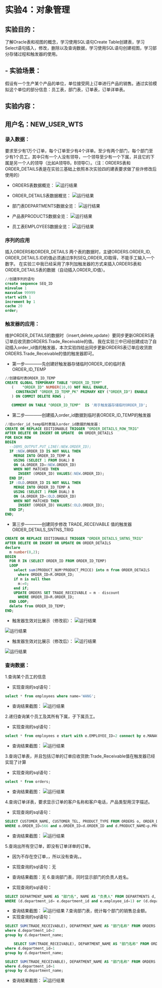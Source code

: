# 实验4：对象管理

## 实验目的：
了解Oracle表和视图的概念，学习使用SQL语句Create Table创建表，学习Select语句插入，修改，删除以及查询数据，学习使用SQL语句创建视图，学习部分存储过程和触发器的使用。
## - 实验场景：
假设有一个生产某个产品的单位，单位接受网上订单进行产品的销售。通过实验模拟这个单位的部分信息：员工表，部门表，订单表，订单详单表。

## 实验内容：
## 用户名：NEW_USER_WTS
### 录入数据：
要求至少有1万个订单，每个订单至少有4个详单。至少有两个部门，每个部门至少有1个员工，其中只有一个人没有领导，一个领导至少有一个下属，并且它的下属是另一个人的领导（比如A领导B，B领导C）。（注：ORDERS表和ORDER_DETAILS表是在实验三基础上依照本次实验四的建表要求做了些许修改后使用的）

- ORDERS表数据概览：
![运行结果](https://github.com/wtsStudy/Oracle/blob/master/test4/数据_ORDERS.png )

- ORDER_DETAILS表数据概览：
![运行结果](https://github.com/wtsStudy/Oracle/blob/master/test4/数据_ORDER_DETAILS.png )

- 部门表DEPARTMENTS数据全览：
![运行结果](https://github.com/wtsStudy/Oracle/blob/master/test4/数据_DEPARTMENTS.png )

- 产品表PRODUCTS数据全览：
![运行结果](https://github.com/wtsStudy/Oracle/blob/master/test4/数据_PRODUCTS.png )

- 员工表EMPLOYEES数据全览：
![运行结果](https://github.com/wtsStudy/Oracle/blob/master/test4/数据_EMPLOYEES.png )

###  序列的应用
插入ORDERS和ORDER_DETAILS 两个表的数据时，主键ORDERS.ORDER_ID, ORDER_DETAILS.ID的值必须通过序列SEQ_ORDER_ID取得，不能手工输入一个数字。
在实验三中我已经采用了序列加触发器的方式来插入ORDERS表和ORDER_DETAILS表的数据（自动插入ORDER_ID值）。
```sql
//创建序列的语句
create sequence SEQ_ID
minvalue 1
maxvalue 99999
start with 1
increment by 1
cache 20
order;
```

###  触发器的应用：
维护ORDER_DETAILS的数据时（insert,delete,update）要同步更新ORDERS表订单应收货款ORDERS.Trade_Receivable的值。
我在实验三中已经创建成功了自动插入order_id值的触发器，本次实验四给出同步更新ORDERS表订单应收货款ORDERS.Trade_Receivable的值的触发器即可。
- 第一步————先创建好触发器存储临时ORDER_ID的临时表ORDER_ID_TEMP

```sql
//创建临时表ORDER_ID_TEMP
CREATE GLOBAL TEMPORARY TABLE "ORDER_ID_TEMP"
   (	"ORDER_ID" NUMBER(10,0) NOT NULL ENABLE,
	 CONSTRAINT "ORDER_ID_TEMP_PK" PRIMARY KEY ("ORDER_ID") ENABLE
   ) ON COMMIT DELETE ROWS ;

   COMMENT ON TABLE "ORDER_ID_TEMP"  IS '用于触发器存储临时ORDER_ID';
```

- 第二步————创建插入order_id数据到临时表ORDER_ID_TEMP的触发器
```sql
//给order_id_temp临时表插入order_id数据的触发器：
CREATE OR REPLACE EDITIONABLE TRIGGER "ORDER_DETAILS_ROW_TRIG"
AFTER DELETE OR INSERT OR UPDATE  ON ORDER_DETAILS
FOR EACH ROW
BEGIN
  --DBMS_OUTPUT.PUT_LINE(:NEW.ORDER_ID);
  IF :NEW.ORDER_ID IS NOT NULL THEN
    MERGE INTO ORDER_ID_TEMP A
    USING (SELECT 1 FROM DUAL) B
    ON (A.ORDER_ID=:NEW.ORDER_ID)
    WHEN NOT MATCHED THEN
      INSERT (ORDER_ID) VALUES(:NEW.ORDER_ID);
  END IF;
  IF :OLD.ORDER_ID IS NOT NULL THEN
    MERGE INTO ORDER_ID_TEMP A
    USING (SELECT 1 FROM DUAL) B
    ON (A.ORDER_ID=:OLD.ORDER_ID)
    WHEN NOT MATCHED THEN
      INSERT (ORDER_ID) VALUES(:OLD.ORDER_ID);
  END IF;
END;
```

- 第三步————创建同步修改 TRADE_RECEIVABLE 值的触发器ORDER_DETAILS_SNTNS_TRIG
```sql
CREATE OR REPLACE EDITIONABLE TRIGGER "ORDER_DETAILS_SNTNS_TRIG"
AFTER DELETE OR INSERT OR UPDATE ON ORDER_DETAILS
declare
  m number(8,2);
BEGIN
  FOR R IN (SELECT ORDER_ID FROM ORDER_ID_TEMP)
  LOOP
    select sum(PRODUCT_NUM*PRODUCT_PRICE) into m from ORDER_DETAILS
      where ORDER_ID=R.ORDER_ID;
    if m is null then
      m:=0;
    end if;
    UPDATE ORDERS SET TRADE_RECEIVABLE = m - discount
      WHERE ORDER_ID=R.ORDER_ID;
  END LOOP;
  delete from ORDER_ID_TEMP;
END;
```

- 触发器生效对比展示（修改前）：
![运行结果](https://github.com/wtsStudy/Oracle/blob/master/test4/同步更新_修改前_ORDER_DETAILS.png )

![运行结果](https://github.com/wtsStudy/Oracle/blob/master/test4/同步更新_修改前_ORDERS.png )

- 触发器生效对比展示（修改后）：
![运行结果](https://github.com/wtsStudy/Oracle/blob/master/test4/同步更新_修改后_ORDER_DETAILS.png )

![运行结果](https://github.com/wtsStudy/Oracle/blob/master/test4/同步更新_修改后_ORDERS.png )


###  查询数据：
1.查询某个员工的信息
- 实现查询的sql语句：
```sql
select * from employees where name='WANG';
```

- 查询结果截图：
![运行结果](https://github.com/wtsStudy/Oracle/blob/master/test4/查询1_某个员工信息.png )

2.递归查询某个员工及其所有下属，子下属员工。
- 实现查询的sql语句：
```sql
select * from employees e start with e.EMPLOYEE_ID=2 connect by e.MANAGER_ID=prior e.EMPLOYEE_ID;
```

- 查询结果截图：
![运行结果](https://github.com/wtsStudy/Oracle/blob/master/test4/查询2_递归查询.png )

3.查询订单表，并且包括订单的订单应收货款:Trade_Receivable值在触发器已经实现了计算
- 实现查询的sql语句：
```sql
select * from orders;
```

- 查询结果截图：
![运行结果](https://github.com/wtsStudy/Oracle/blob/master/test4/查询3_应收货款.png )

4.查询订单详表，要求显示订单的客户名称和客户电话，产品类型用汉字描述。
- 实现查询的sql语句：
```sql
SELECT CUSTOMER_NAME, CUSTOMER_TEL, PRODUCT_TYPE FROM ORDERS o, ORDER_DETAILS d, PRODUCTS p 
WHERE o.ORDER_ID=566 and o.ORDER_ID=d.ORDER_ID and d.PRODUCT_NAME=p.PRODUCT_NAME;
```

- 查询结果截图：
![运行结果](https://github.com/wtsStudy/Oracle/blob/master/test4/查询4_客户名字等等.png )

5.查询出所有空订单，即没有订单详单的订单。
- 因为不存在空订单，，所以没有查询。。
- 实现查询的sql语句：无

- 查询结果截图：无
6.查询部门表，同时显示部门的负责人姓名。
- 实现查询的sql语句：
```sql
SELECT DEPARTMENT_NAME AS "部门名", NAME AS "负责人" FROM DEPARTMENTS d, EMPLOYEES e
WHERE (d.department_id= e.department_id and e.employee_id=1) or (d.department_id= e.department_id and e.employee_id=3);
```

- 查询结果截图：
![运行结果](https://github.com/wtsStudy/Oracle/blob/master/test4/查询6_部门名和负责人.png )
7.查询部门表，统计每个部门的销售总金额。
- 实现查询的sql语句：
```sql
SELECT SUM(TRADE_RECEIVABLE), DEPARTMENT_NAME AS "部门名称" FROM ORDERS partition(PARTITION_BEFORE_2019), DEPARTMENTS d
where d.department_id=2
group by d.department_name;

	SELECT SUM(TRADE_RECEIVABLE), DEPARTMENT_NAME AS "部门名称" FROM ORDERS partition(PARTITION_BEFORE_2018), DEPARTMENTS d
where d.department_id=1
group by d.department_name;

SELECT SUM(TRADE_RECEIVABLE), DEPARTMENT_NAME AS "部门名称" FROM ORDERS partition(PARTITION_BEFORE_2017), DEPARTMENTS d
where d.department_id=1
group by d.department_name;
```

- 查询结果截图：
![运行结果](https://github.com/wtsStudy/Oracle/blob/master/test4/查询7_部门销售总金额.png )
